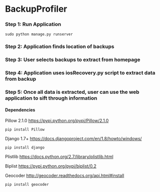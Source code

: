 BackupProfiler
=======

### Step 1: Run Application
    sudo python manage.py runserver
    
### Step 2: Application finds location of backups

### Step 3: User selects backups to extract from homepage

### Step 4: Application uses iosRecovery.py script to extract data from backup

### Step 5: Once all data is extracted, user can use the web application to sift through information

#### Dependencies

Pillow 2.1.0  https://pypi.python.org/pypi/Pillow/2.1.0

    pip install Pillow

Django 1.7+ https://docs.djangoproject.com/en/1.8/howto/windows/

    pip install django

Plistlib https://docs.python.org/2.7/library/plistlib.html

Biplist https://pypi.python.org/pypi/biplist/0.2

Geocoder http://geocoder.readthedocs.org/api.html#install

    pip install geocoder

